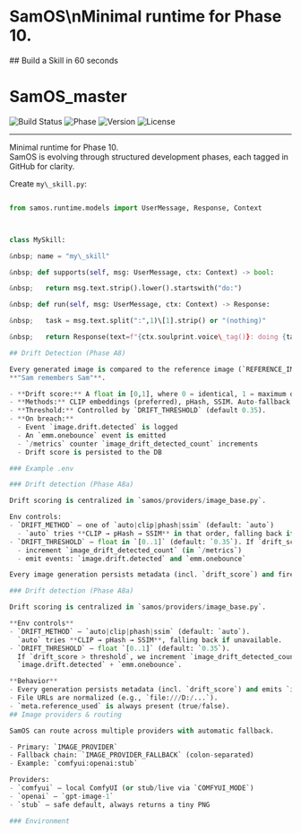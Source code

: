 # SamOS\\nMinimal runtime for Phase 10.

\## Build a Skill in 60 seconds

# SamOS_master

![Build Status](https://img.shields.io/badge/tests-passing-brightgreen)
![Phase](https://img.shields.io/badge/phase-10%20✔-blue)
![Version](https://img.shields.io/badge/version-v0.1.0--phase10-orange)
![License](https://img.shields.io/badge/license-private-lightgrey)

---

Minimal runtime for Phase 10.  
SamOS is evolving through structured development phases, each tagged in GitHub for clarity.  



Create `my\_skill.py`:

```python

from samos.runtime.models import UserMessage, Response, Context



class MySkill:

&nbsp; name = "my\_skill"

&nbsp; def supports(self, msg: UserMessage, ctx: Context) -> bool:

&nbsp;   return msg.text.strip().lower().startswith("do:")

&nbsp; def run(self, msg: UserMessage, ctx: Context) -> Response:

&nbsp;   task = msg.text.split(":",1)\[1].strip() or "(nothing)"

&nbsp;   return Response(text=f"{ctx.soulprint.voice\_tag()}: doing {task}")

## Drift Detection (Phase A8)

Every generated image is compared to the reference image (`REFERENCE_IMAGE_ALPHA`) to enforce
**"Sam remembers Sam"**.

- **Drift score:** A float in [0,1], where 0 = identical, 1 = maximum drift.
- **Methods:** CLIP embeddings (preferred), pHash, SSIM. Auto-fallback if unavailable.
- **Threshold:** Controlled by `DRIFT_THRESHOLD` (default 0.35).
- **On breach:**
  - Event `image.drift.detected` is logged
  - An `emm.onebounce` event is emitted
  - `/metrics` counter `image_drift_detected_count` increments
  - Drift score is persisted to the DB

### Example .env

### Drift detection (Phase A8a)

Drift scoring is centralized in `samos/providers/image_base.py`.

Env controls:
- `DRIFT_METHOD` — one of `auto|clip|phash|ssim` (default: `auto`)
  - `auto` tries **CLIP → pHash → SSIM** in that order, falling back if a method isn’t available.
- `DRIFT_THRESHOLD` — float in `[0..1]` (default: `0.35`). If `drift_score > threshold`, we:
  - increment `image_drift_detected_count` (in `/metrics`)
  - emit events: `image.drift.detected` and `emm.onebounce`

Every image generation persists metadata (incl. `drift_score`) and fires `image.generate.ok` or `image.generate.fail`.

### Drift detection (Phase A8a)

Drift scoring is centralized in `samos/providers/image_base.py`.

**Env controls**
- `DRIFT_METHOD` — `auto|clip|phash|ssim` (default: `auto`).  
  `auto` tries **CLIP → pHash → SSIM**, falling back if unavailable.
- `DRIFT_THRESHOLD` — float `[0..1]` (default: `0.35`).  
  If `drift_score > threshold`, we increment `image_drift_detected_count` and emit
  `image.drift.detected` + `emm.onebounce`.

**Behavior**
- Every generation persists metadata (incl. `drift_score`) and emits `image.generate.ok` or `image.generate.fail`.
- File URLs are normalized (e.g., `file:///D:/...`).
- `meta.reference_used` is always present (true/false).
## Image providers & routing

SamOS can route across multiple providers with automatic fallback.

- Primary: `IMAGE_PROVIDER`
- Fallback chain: `IMAGE_PROVIDER_FALLBACK` (colon-separated)
- Example: `comfyui:openai:stub`

Providers:
- `comfyui` — local ComfyUI (or stub/live via `COMFYUI_MODE`)
- `openai` — `gpt-image-1`
- `stub` — safe default, always returns a tiny PNG

### Environment


